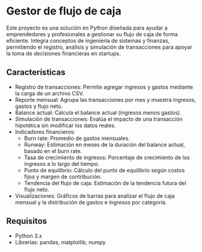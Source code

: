 # Gestor de flujo de caja

Este proyecto es una solución en Python diseñada para ayudar a emprendedores y profesionales a gestionar su flujo de caja de forma eficiente. Integra conceptos de ingeniería de sistemas y finanzas, permitiendo el registro, análisis y simulación de transacciones para apoyar la toma de decisiones financieras en startups.

## Características
- Registro de transacciones: Permite agregar ingresos y gastos mediante la carga de un archivo CSV.
- Reporte mensual: Agrupa las transacciones por mes y muestra ingresos, gastos y flujo neto.
- Balance actual: Calcula el balance actual (ingresos menos gastos).
- Simulación de transacciones: Evalúa el impacto de una transacción hipotética sin modificar los datos reales.
- Indicadores financieros:
  - Burn rate: Promedio de gastos mensuales.
  - Runway: Estimación en meses de la duración del balance actual, basado en el burn rate.
  - Tasa de crecimiento de ingresos: Porcentaje de crecimiento de los ingresos a lo largo del tiempo.
  - Punto de equilibrio: Cálculo del punto de equilibrio según costos fijos y margen de contribución.
  - Tendencia del flujo de caja: Estimación de la tendencia futura del flujo neto.
- Visualizaciones: Gráficos de barras para analizar el flujo de caja mensual y la distribución de gastos e ingresos por categoría.

## Requisitos
- Python 3.x
- Librerías: pandas, matplotlib, numpy
